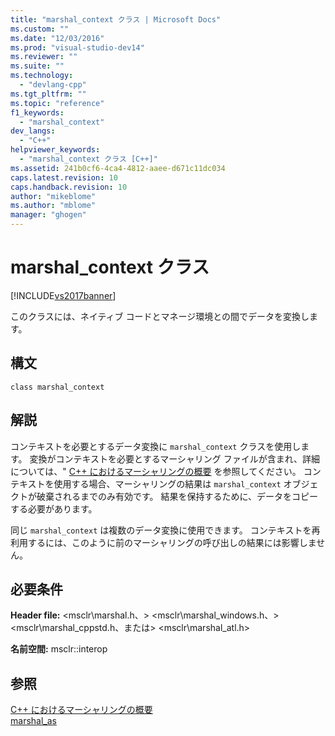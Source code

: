 ```yaml
---
title: "marshal_context クラス | Microsoft Docs"
ms.custom: ""
ms.date: "12/03/2016"
ms.prod: "visual-studio-dev14"
ms.reviewer: ""
ms.suite: ""
ms.technology: 
  - "devlang-cpp"
ms.tgt_pltfrm: ""
ms.topic: "reference"
f1_keywords: 
  - "marshal_context"
dev_langs: 
  - "C++"
helpviewer_keywords: 
  - "marshal_context クラス [C++]"
ms.assetid: 241b0cf6-4ca4-4812-aaee-d671c11dc034
caps.latest.revision: 10
caps.handback.revision: 10
author: "mikeblome"
ms.author: "mblome"
manager: "ghogen"
---
```

# marshal_context クラス
[!INCLUDE[vs2017banner](../assembler/inline/includes/vs2017banner.md)]

このクラスには、ネイティブ コードとマネージ環境との間でデータを変換します。  
  
## 構文  
  
```  
class marshal_context  
```  
  
## 解説  
 コンテキストを必要とするデータ変換に `marshal_context` クラスを使用します。  変換がコンテキストを必要とするマーシャリング ファイルが含まれ、詳細については、" [C\+\+ におけるマーシャリングの概要](../dotnet/overview-of-marshaling-in-cpp.md) を参照してください。  コンテキストを使用する場合、マーシャリングの結果は `marshal_context` オブジェクトが破棄されるまでのみ有効です。  結果を保持するために、データをコピーする必要があります。  
  
 同じ `marshal_context` は複数のデータ変換に使用できます。  コンテキストを再利用するには、このように前のマーシャリングの呼び出しの結果には影響しません。  
  
## 必要条件  
 **Header file:** \<msclr\\marshal.h、\> \<msclr\\marshal\_windows.h、\> \<msclr\\marshal\_cppstd.h、または\> \<msclr\\marshal\_atl.h\>  
  
 **名前空間:** msclr::interop  
  
## 参照  
 [C\+\+ におけるマーシャリングの概要](../dotnet/overview-of-marshaling-in-cpp.md)   
 [marshal\_as](../dotnet/marshal-as.md)